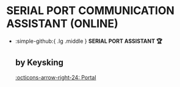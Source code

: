 # SERIAL PORT COMMUNICATION ASSISTANT (ONLINE)

<div class="grid cards" markdown>

-   :simple-github:{ .lg .middle } __SERIAL PORT ASSISTANT 🏆__

    by Keysking
    ---

    [:octicons-arrow-right-24: <a href="https://serial.keysking.com/" target="_blank"> Portal </a>](#)



</div>